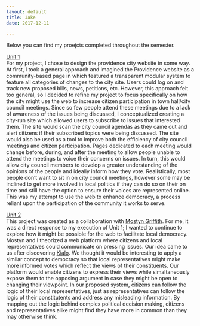 ```yaml
---
layout: default
title: Jake
date: 2017-12-11

---
```


Below you can find my proejcts completed throughout the semester.

[Unit 1](https://drive.google.com/file/d/1PT7cRovSqOFyRzSsIe-lEZQA1SMdGqnc/view?usp=sharing)<br>
For my project, I chose to design the providence city website in some way. At first, I took a general approach and imagined the Providence website as a community-based page in which featured a transparent modular system to feature all categories of changes to the city site. Users could log on and track new proposed bills, news, petitions, etc. However, this approach felt too general, so I decided to refine my project to focus specifically on how the city might use the web to increase citizen participation in town hall/city council meetings. Since so few people attend these meetings due to a lack of awareness of the issues being discussed, I conceptualized creating a city-run site which allowed users to subscribe to issues that interested them. The site would scan the city council agendas as they came out and alert citizens if their subscribed topics were being discussed. The site would also be used as a tool to improve both the efficiency of city council meetings and citizen participation. Pages dedicated to each meeting would change before, during, and after the meeting to allow people unable to attend the meetings to voice their concerns on issues. In turn, this would allow city council members to develop a greater understanding of the opinions of the people and ideally inform how they vote. Realistically, most people don’t want to sit in on city council meetings, however some may be inclined to get more involved in local politics if they can do so on their on time and still have the option to ensure their voices are represented online. This was my attempt to use the web to enhance democracy, a process reliant upon the participation of the community it works to serve.

[Unit 2](https://mostyng.github.io/townHall/)<br>
This project was created as a collaboration with [Mostyn Griffith](http://mostyngriffith.com/). For me, it was a direct response to my execution of Unit 1; I wanted to continue to explore how it might be possible for the web to facilitate local democracy. Mostyn and I theorized a web platform where citizens and local representatives could communicate on pressing issues. Our idea came to us after discovering [Kialo](https://www.kialo.com/). We thought it would be interesting to apply a similar concept to democracy so that local representatives might make more informed votes which reflect the views of their constituents. Our platform would enable citizens to express their views while simaltaneously expose them to the opposing argument in case they might be open to changing their viewpoint. In our proposed system, citizens can follow the logic of their local representatives, just as representatives can follow the logic of their constitutents and address any misleading information. By mapping out the logic behind complex political decision making, citizens and representatives alike might find they have more in common than they may otherwise think.
